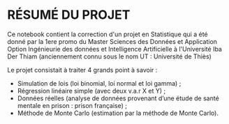 # RÉSUMÉ DU PROJET
Ce notebook contient la correction d'un projet en Statistique qui a été donné par la 1ere promo du Master Sciences des Données et Application Option Ingénieurie des données et Intelligence Artificielle à l'Université Iba Der Thiam (anciennement connu sous le nom UT : Université de Thiès)

Le projet consistait à traiter 4 grands point à savoir :
  - Simulation de lois (loi binomial, loi normal et loi gamma) ;
  - Régression linéaire simple (avec deux v.a.r X et Y) ;
  - Données réelles (analyse de données provenant d’une étude de santé mentale en
prison : prison française) ;
  - Méthode de Monte Carlo (estimation par la méthode de Monte Carlo).
